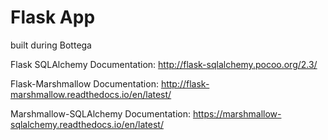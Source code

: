 # Flask App

built during Bottega

Flask SQLAlchemy Documentation: http://flask-sqlalchemy.pocoo.org/2.3/

Flask-Marshmallow Documentation: http://flask-marshmallow.readthedocs.io/en/latest/

Marshmallow-SQLAlchemy Documentation: https://marshmallow-sqlalchemy.readthedocs.io/en/latest/